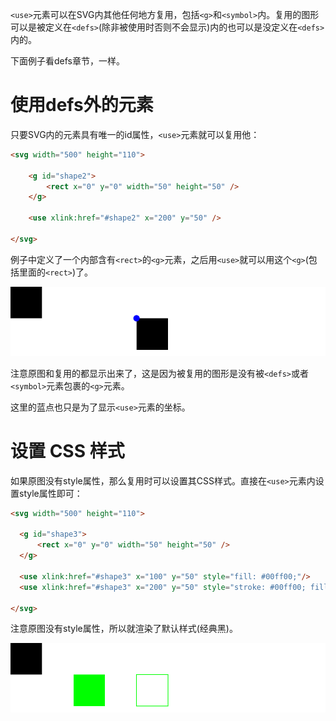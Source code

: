 `<use>`元素可以在SVG内其他任何地方复用，包括`<g>`和`<symbol>`内。复用的图形可以是被定义在`<defs>`(除非被使用时否则不会显示)内的也可以是没定义在`<defs>`内的。

下面例子看defs章节，一样。

# 使用defs外的元素

只要SVG内的元素具有唯一的id属性，`<use>`元素就可以复用他：

```HTML
<svg width="500" height="110">

    <g id="shape2">
        <rect x="0" y="0" width="50" height="50" />
    </g>

    <use xlink:href="#shape2" x="200" y="50" />

</svg>
```

例子中定义了一个内部含有`<rect>`的`<g>`元素，之后用`<use>`就可以用这个`<g>`(包括里面的`<rect>`)了。

![](./image2/25-1.svg)

注意原图和复用的都显示出来了，这是因为被复用的图形是没有被`<defs>`或者`<symbol>`元素包裹的`<g>`元素。

这里的蓝点也只是为了显示`<use>`元素的坐标。

# 设置 CSS 样式

如果原图没有style属性，那么复用时可以设置其CSS样式。直接在`<use>`元素内设置style属性即可：

```HTML
<svg width="500" height="110">

  <g id="shape3">
      <rect x="0" y="0" width="50" height="50" />
  </g>

  <use xlink:href="#shape3" x="100" y="50" style="fill: #00ff00;"/>
  <use xlink:href="#shape3" x="200" y="50" style="stroke: #00ff00; fill: none;"/>

</svg>
```

注意原图没有style属性，所以就渲染了默认样式(经典黑)。

![](./image2/25-2.svg)

